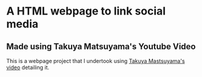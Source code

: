 # A HTML webpage to link social media
## Made using Takuya Matsuyama's Youtube Video

This is a webpage project that I undertook using [Takuya Mastsuyama's video](https://www.youtube.com/watch?v=u71pHOyvBp0) detailing it.
